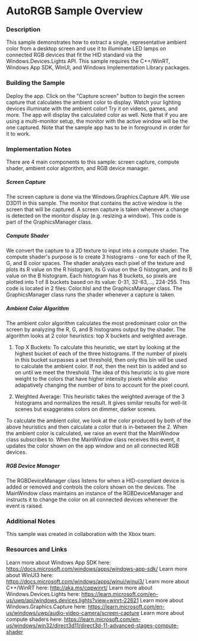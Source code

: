 # AutoRGB Sample Overview

### Description

This sample demonstrates how to extract a single, representative ambient 
color from a desktop screen and use it to illuminate LED lamps on connected
RGB devices that fit the HID standard via the Windows.Devices.Lights API. 
This sample requires the C++/WinRT, Windows App SDK, WinUI, and Windows 
Implementation Library packages. 

### Building the Sample
Deploy the app. Click on the "Capture screen" button to begin the screen
capture that calculates the ambient color to display. Watch your 
lighting devices illuminate with the ambient color! Try it on videos,
games, and more. The app will display the calculated color as well. Note
that if you are using a multi-monitor setup, the monitor with the active
window will be the one captured. Note that the sample app has to be in
foreground in order for it to work. 

### Implementation Notes
There are 4 main components to this sample: screen capture, compute shader,
ambient color algorithm, and RGB device manager. 

##### Screen Capture
The screen capture is done via the Windows.Graphics.Capture API. We use
D3D11 in this sample. The monitor that contains the active window is the
screen that will be captured. A screen capture is taken whenever a change
is detected on the monitor display (e.g. resizing a window). This code
is part of the GraphicsManager class. 

##### Compute Shader
We convert the capture to a 2D texture to input into a compute shader. 
The compute shader's purpose is to create 3 histograms - one for each of
the R, G, and B color spaces. The shader analyzes each pixel of the texture
and plots its R value on the R histogram, its G value on the G histogram, 
and its B value on the B histogram. Each histogram has 8 buckets, so pixels 
are plotted into 1 of 8 buckets based on its value: 0-31, 32-63,..., 224-255. 
This code is located in 2 files: Color.hlsl and the GraphicsManager class. 
The GraphicsManager class runs the shader whenever a capture is taken. 

##### Ambient Color Algorithm
The ambient color algorithm calculates the most predominant color on the
screen by analyzing the R, G, and B histograms output by the shader. The
algorithm looks at 2 color heuristics: top X buckets and weighted average. 

1. Top X Buckets: To calculate this heuristic, we start by looking at the 
highest bucket of each of the three histograms. If the number of pixels in 
this bucket surpasses a set threshold, then only this bin will be used to 
calculate the ambient color. If not, then the next bin is added and so on 
until we meet the threshold. The idea of this heuristic is to give more 
weight to the colors that have higher intensity pixels while also adapatively 
changing the number of bins to account for the pixel count. 

2. Weighted Average: This heuristic takes the weighted average of the 3 
histograms and normalizes the result. It gives similar results for well-lit
scenes but exaggerates colors on dimmer, darker scenes. 

To calculate the ambient color, we look at the color produced by both of 
the above heuristics and then calculate a color that is in-between the 2. 
When the ambient color is calculated, we raise an event that the MainWindow
class subscribes to. When the MainWindow class receives this event, it
updates the color shown on the app window and on all connected RGB devices.

##### RGB Device Manager
The RGBDeviceManager class listens for when a HID-compliant device is 
added or removed and controls the colors shown on the devices. The MainWindow
class maintains an instance of the RGBDeviceManager and instructs it to change
the color on all connected devices whenever the event is raised.

### Additional Notes
This sample was created in collaboration with the Xbox team. 

### Resources and Links
Learn more about Windows App SDK here:
https://docs.microsoft.com/windows/apps/windows-app-sdk/
Learn more about WinUI3 here:
https://docs.microsoft.com/windows/apps/winui/winui3/
Learn more about C++/WinRT here:
http://aka.ms/cppwinrt/
Learn more about Windows.Devices.Lights here: 
https://learn.microsoft.com/en-us/uwp/api/windows.devices.lights?view=winrt-22621
Learn more about Windows.Graphics.Capture here:
https://learn.microsoft.com/en-us/windows/uwp/audio-video-camera/screen-capture
Learn more about compute shaders here: 
https://learn.microsoft.com/en-us/windows/win32/direct3d11/direct3d-11-advanced-stages-compute-shader
